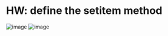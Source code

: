 # HW: define the setitem method

![image](https://user-images.githubusercontent.com/104380929/196023109-1c7dde17-1317-45aa-a074-23c7a5491e1d.png)
![image](https://user-images.githubusercontent.com/104380929/196022889-128820a1-aff9-49f6-ac0e-4d648694887f.png)
